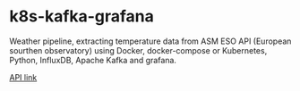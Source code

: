 # k8s-kafka-grafana

Weather pipeline, extracting temperature data from ASM ESO API (European sourthen observatory) using Docker, docker-compose or Kubernetes, Python, InfluxDB, Apache Kafka and grafana.

[API link](https://www.eso.org/sci/facilities/paranal/astroclimate/ASMDatabase/apicalls.html)